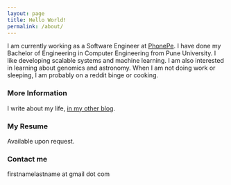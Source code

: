 ```yaml
---
layout: page
title: Hello World!
permalink: /about/
---
```

I am currently working as a Software Engineer at [PhonePe](https://www.phonepe.com/en/). I have done my Bachelor of Engineering in Computer Engineering from Pune University. I like developing scalable systems and machine learning. I am also interested in learning about genomics and astronomy. When I am not doing work or sleeping, I am probably on a reddit binge or cooking. 

### More Information

I write about my life, [in my other blog](http://www.samridhimaheshwari.blogspot.com).

### My Resume

Available upon request.

### Contact me

firstnamelastname at gmail dot com 

